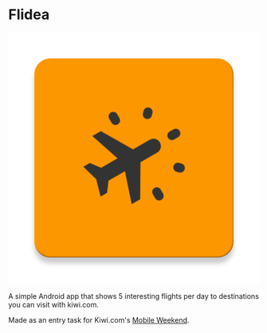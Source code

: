# Flidea

![App icon](app/src/main/ic_launcher-web.png)

A simple Android app that shows 5 interesting flights per day to destinations you can visit with kiwi.com.

Made as an entry task for Kiwi.com's [Mobile Weekend](https://mobileweekend.cz).
